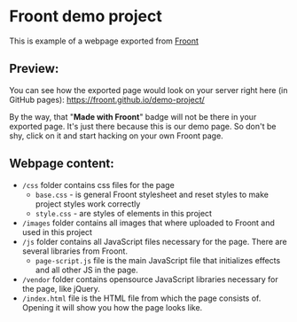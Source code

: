 # Froont demo project
This is example of a webpage exported from [Froont](https://froont.com)

## Preview:
You can see how the exported page would look on your server right here (in GitHub pages): https://froont.github.io/demo-project/

By the way, that "**Made with Froont**" badge will not be there in your exported page. It's just there because this is our demo page. So don't be shy, click on it and start hacking on your own Froont page.

## Webpage content:

- `/css` folder contains css files for the page
    * `base.css` - is general Froont stylesheet and reset styles to make project styles work correctly
    * `style.css` - are styles of elements in this project
- `/images` folder contains all images that where uploaded to Froont and used in this project
- `/js` folder contains all JavaScript files necessary for the page. There are several libraries from Froont. 
   * `page-script.js` file is the main JavaScript file that initializes effects and all other JS in the page.
- `/vendor` folder contains opensource JavaScript libraries necessary for the page, like jQuery.
- `/index.html` file is the HTML file from which the page consists of. Opening it will show you how the page looks like.
